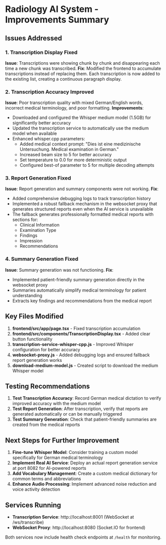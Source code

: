 # Radiology AI System - Improvements Summary

## Issues Addressed

### 1. Transcription Display Fixed
**Issue**: Transcriptions were showing chunk by chunk and disappearing each time a new chunk was transcribed.
**Fix**: Modified the frontend to accumulate transcriptions instead of replacing them. Each transcription is now added to the existing list, creating a continuous paragraph display.

### 2. Transcription Accuracy Improved
**Issue**: Poor transcription quality with mixed German/English words, incorrect medical terminology, and poor formatting.
**Improvements**:
- Downloaded and configured the Whisper medium model (1.5GB) for significantly better accuracy
- Updated the transcription service to automatically use the medium model when available
- Enhanced whisper.cpp parameters:
  - Added medical context prompt: "Dies ist eine medizinische Untersuchung. Medical examination in German."
  - Increased beam size to 5 for better accuracy
  - Set temperature to 0.0 for more deterministic output
  - Configured best-of parameter to 5 for multiple decoding attempts

### 3. Report Generation Fixed
**Issue**: Report generation and summary components were not working.
**Fix**: 
- Added comprehensive debugging logs to track transcription history
- Implemented a robust fallback mechanism in the websocket proxy that generates structured reports even when the AI service is unavailable
- The fallback generates professionally formatted medical reports with sections for:
  - Clinical Information
  - Examination Type
  - Findings
  - Impression
  - Recommendations

### 4. Summary Generation Fixed
**Issue**: Summary generation was not functioning.
**Fix**: 
- Implemented patient-friendly summary generation directly in the websocket proxy
- Summaries automatically simplify medical terminology for patient understanding
- Extracts key findings and recommendations from the medical report

## Key Files Modified

1. **frontend/src/app/page.tsx** - Fixed transcription accumulation
2. **frontend/src/components/TranscriptionDisplay.tsx** - Added clear button functionality
3. **transcription-service-whisper-cpp.js** - Improved Whisper configuration for better accuracy
4. **websocket-proxy.js** - Added debugging logs and ensured fallback report generation works
5. **download-medium-model.js** - Created script to download the medium Whisper model

## Testing Recommendations

1. **Test Transcription Accuracy**: Record German medical dictation to verify improved accuracy with the medium model
2. **Test Report Generation**: After transcription, verify that reports are generated automatically or can be manually triggered
3. **Test Summary Generation**: Check that patient-friendly summaries are created from the medical reports

## Next Steps for Further Improvement

1. **Fine-tune Whisper Model**: Consider training a custom model specifically for German medical terminology
2. **Implement Real AI Service**: Deploy an actual report generation service at port 8082 for AI-powered reports
3. **Add Vocabulary Management**: Create a custom medical dictionary for common terms and abbreviations
4. **Enhance Audio Processing**: Implement advanced noise reduction and voice activity detection

## Services Running

- **Transcription Service**: http://localhost:8001 (WebSocket at /ws/transcribe)
- **WebSocket Proxy**: http://localhost:8080 (Socket.IO for frontend)

Both services now include health check endpoints at `/health` for monitoring.